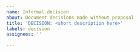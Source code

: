 ```yaml
---
name: Informal decision
about: Document decisions made without proposal
title: 'DECISION: <short description here>'
labels: decision
assignees: ''

---
```


<!-- remember to add the app or data label as necessary -->
